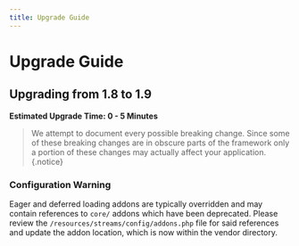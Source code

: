 ```yaml
---
title: Upgrade Guide
---
```


# Upgrade Guide

<div class="documentation__toc"></div>

## Upgrading from 1.8 to 1.9

**Estimated Upgrade Time: 0 - 5 Minutes**

> We attempt to document every possible breaking change. Since some of these breaking changes are in obscure parts of the framework only a portion of these changes may actually affect your application.{.notice}

### Configuration Warning

Eager and deferred loading addons are typically overridden and may contain references to `core/` addons which have been deprecated. Please review the `/resources/streams/config/addons.php` file for said references and update the addon location, which is now within the vendor directory.
